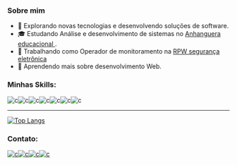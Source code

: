 
<h3>Sobre mim</h3>

- 🤔 Explorando novas tecnologias e desenvolvendo soluções de software.
- 🎓 Estudando Análise e desenvolvimento de sistemas no <a href="https://www.anhanguera.com/"> Anhanguera educacional </a>.
- 💼 Trabalhando como Operador de monitoramento na <a href="https://www.rpwseguranca.com.br/monitoramento-24-horas/?gclid=EAIaIQobChMI68SUk46b9AIVQyCtBh3YKAGCEAAYAiAAEgITpvD_BwE"> RPW segurança eletrônica </a>
- 🌱 Aprendendo mais sobre desenvolvimento Web.

<h3>Minhas Skills: </h3>
<div style="display: flex;">
<img src="https://img.shields.io/badge/JavaScript-F7DF1E?style=for-the-badge&logo=javascript&logoColor=black" alt="c"/>
<img src="https://img.shields.io/badge/HTML5-E34F26?style=for-the-badge&logo=html5&logoColor=white" alt="c"/>
<img src="https://img.shields.io/badge/CSS3-1572B6?style=for-the-badge&logo=css3&logoColor=white" alt="c"/>
<img src="https://img.shields.io/badge/PHP-777BB4?style=for-the-badge&logo=php&logoColor=white" alt="c"/>
<img src="https://img.shields.io/badge/MySQL-005C84?style=for-the-badge&logo=mysql&logoColor=white" alt="c"/>
<img src="https://img.shields.io/badge/Bootstrap-563D7C?style=for-the-badge&logo=bootstrap&logoColor=white" alt="c"/>
<img src="https://img.shields.io/badge/jQuery-0769AD?style=for-the-badge&logo=jquery&logoColor=white" alt="c"/>
</div>

<hr>

[![Top Langs](https://github-readme-stats.vercel.app/api/top-langs/?username=Joelson-Fernandes&theme=radical&layout=compact)](https://github.com/anuraghazra/github-readme-stats)
  
<h3>Contato:</h3>

<div style="display: flex;">
<a href="https://www.linkedin.com/in/joelson-fernandes-4b1841205/"><img src="https://img.shields.io/badge/LinkedIn-0077B5?style=for-the-badge&logo=linkedin&logoColor=white" alt="c"/></a>
<a href="mailto:contato@joelsonfernandes.com.br?subject=Contato"><img src="https://img.shields.io/badge/Gmail-D14836?style=for-the-badge&logo=gmail&logoColor=white" alt="c"/></a>
<a href=""><img src="https://img.shields.io/badge/Instagram-E4405F?style=for-the-badge&logo=instagram&logoColor=white" alt="c"/></a>
<a href="https://api.whatsapp.com/send?phone=947172465"><img src="https://img.shields.io/badge/WhatsApp-25D366?style=for-the-badge&logo=whatsapp&logoColor=white" alt="c"/></a>
</div>




